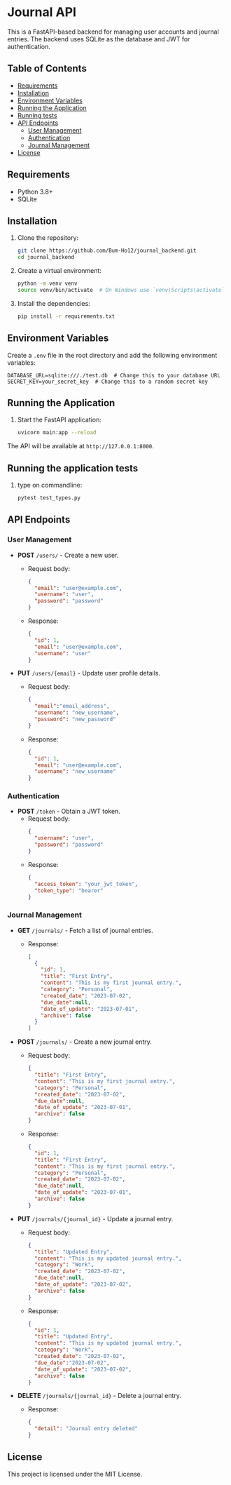 # Journal API

This is a FastAPI-based backend for managing user accounts and journal entries. The backend uses SQLite as the database and JWT for authentication.

## Table of Contents
- [Requirements](#requirements)
- [Installation](#installation)
- [Environment Variables](#environment-variables)
- [Running the Application](#running-the-application)
- [Running tests](#running-the-application-tests)
- [API Endpoints](#api-endpoints)
  - [User Management](#user-management)
  - [Authentication](#authentication)
  - [Journal Management](#journal-management)
- [License](#license)

## Requirements

- Python 3.8+
- SQLite

## Installation

1. Clone the repository:
   ```bash
   git clone https://github.com/Bum-Ho12/journal_backend.git
   cd journal_backend
   ```

2. Create a virtual environment:
   ```bash
   python -m venv venv
   source venv/bin/activate  # On Windows use `venv\Scripts\activate`
   ```

3. Install the dependencies:
   ```bash
   pip install -r requirements.txt
   ```

## Environment Variables

Create a `.env` file in the root directory and add the following environment variables:

```
DATABASE_URL=sqlite:///./test.db  # Change this to your database URL
SECRET_KEY=your_secret_key  # Change this to a random secret key
```

## Running the Application

1. Start the FastAPI application:
   ```bash
   uvicorn main:app --reload
   ```

The API will be available at `http://127.0.0.1:8000`.

## Running the application tests
1. type on commandline:
   ```bash
   pytest test_types.py
   ```

## API Endpoints

### User Management

- **POST** `/users/` - Create a new user.
  - Request body:
    ```json
    {
      "email": "user@example.com",
      "username": "user",
      "password": "password"
    }
    ```
  - Response:
    ```json
    {
      "id": 1,
      "email": "user@example.com",
      "username": "user"
    }
    ```

- **PUT** `/users/{email}` - Update user profile details.
  - Request body:
    ```json
    {
      "email":"email_address",
      "username": "new_username",
      "password": "new_password"
    }
    ```
  - Response:
    ```json
    {
      "id": 1,
      "email": "user@example.com",
      "username": "new_username"
    }
    ```

### Authentication

- **POST** `/token` - Obtain a JWT token.
  - Request body:
    ```json
    {
      "username": "user",
      "password": "password"
    }
    ```
  - Response:
    ```json
    {
      "access_token": "your_jwt_token",
      "token_type": "bearer"
    }
    ```

### Journal Management

- **GET** `/journals/` - Fetch a list of journal entries.
  - Response:
    ```json
    [
      {
        "id": 1,
        "title": "First Entry",
        "content": "This is my first journal entry.",
        "category": "Personal",
        "created_date": "2023-07-02",
        "due_date":null,
        "date_of_update": "2023-07-01",
        "archive": false
      }
    ]
    ```

- **POST** `/journals/` - Create a new journal entry.
  - Request body:
    ```json
    {
      "title": "First Entry",
      "content": "This is my first journal entry.",
      "category": "Personal",
      "created_date": "2023-07-02",
      "due_date":null,
      "date_of_update": "2023-07-01",
      "archive": false
    }
    ```
  - Response:
    ```json
    {
      "id": 1,
      "title": "First Entry",
      "content": "This is my first journal entry.",
      "category": "Personal",
      "created_date": "2023-07-02",
      "due_date":null,
      "date_of_update": "2023-07-01",
      "archive": false
    }
    ```

- **PUT** `/journals/{journal_id}` - Update a journal entry.
  - Request body:
    ```json
    {
      "title": "Updated Entry",
      "content": "This is my updated journal entry.",
      "category": "Work",
      "created_date": "2023-07-02",
      "due_date":null,
      "date_of_update": "2023-07-02",
      "archive": false
    }
    ```
  - Response:
    ```json
    {
      "id": 1,
      "title": "Updated Entry",
      "content": "This is my updated journal entry.",
      "category": "Work",
      "created_date": "2023-07-02",
      "due_date":"2023-07-02",
      "date_of_update": "2023-07-02",
      "archive": false
    }
    ```

- **DELETE** `/journals/{journal_id}` - Delete a journal entry.
  - Response:
    ```json
    {
      "detail": "Journal entry deleted"
    }
    ```

## License

This project is licensed under the MIT License.
